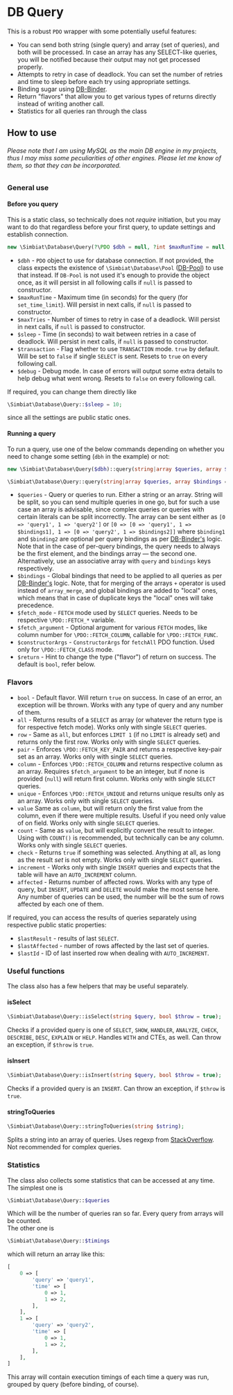 # DB Query

This is a robust `PDO` wrapper with some potentially useful features:
- You can send both string (single query) and array (set of queries), and both will be processed. In case an array has any SELECT-like queries, you will be notified because their output may not get processed properly.
- Attempts to retry in case of deadlock. You can set the number of retries and time to sleep before each try using appropriate settings.
- Binding sugar using [DB-Binder](https://github.com/Simbiat/db-binder).
- Return "flavors" that allow you to get various types of returns directly instead of writing another call.
- Statistics for all queries ran through the class 

## How to use

###### *Please note that I am using MySQL as the main DB engine in my projects, thus I may miss some peculiarities of other engines. Please let me know of them, so that they can be incorporated.*

### General use

#### Before you query

This is a static class, so technically does not _require_ initiation, but you may want to do that regardless before your first query, to update settings and establish connection.

```php
new \Simbiat\Database\Query(?\PDO $dbh = null, ?int $maxRunTime = null, ?int $maxTries = null, ?int $sleep = null, bool $transaction = true, bool $debug = false);
```

- `$dbh` - `PDO` object to use for database connection. If not provided, the class expects the existence of `\Simbiat\Database\Pool` ([DB-Pool](https://github.com/Simbiat/db-pool)) to use that instead. If `DB-Pool` is not used it's enough to provide the object once, as it will persist in all following calls if `null` is passed to constructor.
- `$maxRunTime` - Maximum time (in seconds) for the query (for `set_time_limit`). Will persist in next calls, if `null` is passed to constructor.
- `$maxTries` - Number of times to retry in case of a deadlock. Will persist in next calls, if `null` is passed to constructor.
- `$sleep` - Time (in seconds) to wait between retries in a case of deadlock. Will persist in next calls, if `null` is passed to constructor.
- `$transaction` - Flag whether to use `TRANSACTION` mode. `true` by default. Will be set to `false` if single `SELECT` is sent. Resets to `true` on every following call.
- `$debug` - Debug mode. In case of errors will output some extra details to help debug what went wrong. Resets to `false` on every following call.

If required, you can change them directly like

```php
\Simbiat\Database\Query::$sleep = 10;
```

since all the settings are public static ones.

#### Running a query

To run a query, use one of the below commands depending on whether you need to change some setting (`dbh` in the example) or not:

```php
new \Simbiat\Database\Query($dbh)::query(string|array $queries, array $bindings = [], int $fetch_mode = \PDO::FETCH_ASSOC, int|string|object|null|callable $fetch_argument = null, array $constructorArgs = [], #[ExpectedValues(self::flavors)] string $return = 'bool');

\Simbiat\Database\Query::query(string|array $queries, array $bindings = [], int $fetch_mode = \PDO::FETCH_ASSOC, int|string|object|null|callable $fetch_argument = null, array $constructorArgs = [], #[ExpectedValues(self::flavors)] string $return = 'bool');
```

- `$queries` - Query or queries to run. Either a string or an array. String will be split, so you can send multiple queries in one go, but for such a use case an array is advisable, since complex queries or queries with certain literals can be split incorrectly. The array can be sent either as `[0 => 'query1', 1 => 'query2']` or `[0 => [0 => 'query1', 1 => $bindings1], 1 => [0 => 'query2', 1 => $bindings2]]` where `$binding1` and `$binding2` are optional per query bindings as per [DB-Binder's](https://github.com/Simbiat/db-binder) logic. Note that in the case of per-query bindings, the query needs to always be the first element, and the bindings array — the second one. Alternatively, use an associative array with `query` and `bindings` keys respectively.
- `$bindings` - Global bindings that need to be applied to all queries as per [DB-Binder's](https://github.com/Simbiat/db-binder) logic. Note, that for merging of the arrays `+` operator is used instead of `array_merge`, and global bindings are added to "local" ones, which means that in case of duplicate keys the "local" ones will take precedence.
- `$fetch_mode` - `FETCH` mode used by `SELECT` queries. Needs to be respective `\PDO::FETCH_*` variable.
- `$fetch_argument` - Optional argument for various `FETCH` modes, like column number for `\PDO::FETCH_COLUMN`, callable for `\PDO::FETCH_FUNC`.
- `$constructorArgs` - `ConstructorArgs` for `fetchAll` PDO function. Used only for `\PDO::FETCH_CLASS` mode.
- `$return` - Hint to change the type ("flavor") of return on success. The default is `bool`, refer below.

### Flavors

- `bool` - Default flavor. Will return `true` on success. In case of an error, an exception will be thrown. Works with any type of query and any number of them.
- `all` - Returns results of a `SELECT` as array (or whatever the return type is for respective fetch mode). Works only with single `SELECT` queries.
- `row` - Same as `all`, but enforces `LIMIT 1` (if no `LIMIT` is already set) and returns only the first row. Works only with single `SELECT` queries.
- `pair` - Enforces `\PDO::FETCH_KEY_PAIR` and returns a respective key-pair set as an array. Works only with single `SELECT` queries.
- `column` - Enforces `\PDO::FETCH_COLUMN` and returns respective column as an array. Requires `$fetch_argument` to be an integer, but if none is provided (`null`) will return first column. Works only with single `SELECT` queries.
- `unique` - Enforces `\PDO::FETCH_UNIQUE` and returns unique results only as an array. Works only with single `SELECT` queries.
- `value` Same as `column`, but will return only the first value from the column, even if there were multiple results. Useful if you need only value of on field. Works only with single `SELECT` queries.
- `count` - Same as `value`, but will explicitly convert the result to integer. Using with `COUNT()` is recommended, but technically can be any column.  Works only with single `SELECT` queries.
- `check` - Returns `true` if something was selected. Anything at all, as long as the result _set_ is not empty. Works only with single `SELECT` queries.
- `increment` - Works only with single `INSERT` queries and expects that the table will have an `AUTO_INCREMENT` column.
- `affected` - Returns number of affected rows. Works with any type of query, but `INSERT`, `UPDATE` and `DELETE` would make the most sense here. Any number of queries can be used, the number will be the sum of rows affected by each one of them.

If required, you can access the results of queries separately using respective public static properties:
- `$lastResult` - results of last `SELECT`.
- `$lastAffected` - number of rows affected by the last set of queries.
- `$lastId` - ID of last inserted row when dealing with `AUTO_INCREMENT`.

### Useful functions

The class also has a few helpers that may be useful separately.

#### isSelect

```php
\Simbiat\Database\Query::isSelect(string $query, bool $throw = true);
```

Checks if a provided query is one of `SELECT`, `SHOW`, `HANDLER`, `ANALYZE`, `CHECK`, `DESCRIBE`, `DESC`, `EXPLAIN` or `HELP`. Handles `WITH` and CTEs, as well. Can throw an exception, if `$throw` is `true`.

#### isInsert

```php
\Simbiat\Database\Query::isInsert(string $query, bool $throw = true);
```

Checks if a provided query is an `INSERT`. Can throw an exception, if `$throw` is `true`.

#### stringToQueries

```php
\Simbiat\Database\Query::stringToQueries(string $string);
```

Splits a string into an array of queries. Uses regexp from [StackOverflow](https://stackoverflow.com/questions/24423260/split-sql-statements-in-php-on-semicolons-but-not-inside-quotes). Not recommended for complex queries.

### Statistics

The class also collects some statistics that can be accessed at any time. The simplest one is

```php
\Simbiat\Database\Query::$queries
```

Which will be the number of queries ran so far. Every query from arrays will be counted.  
The other one is

```php
\Simbiat\Database\Query::$timings
```

which will return an array like this:

```php
[
    0 => [
        'query' => 'query1',
        'time' => [
            0 => 1,
            1 => 2,
        ],
    ],
    1 => [
        'query' => 'query2',
        'time' => [
            0 => 1,
            1 => 2,
        ],
    ],
]
```

This array will contain execution timings of each time a query was run, grouped by query (before binding, of course).